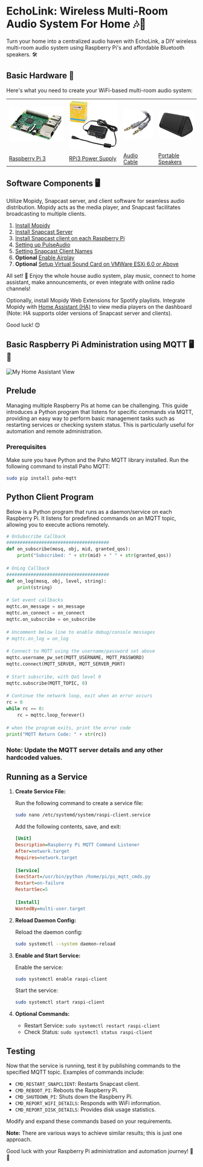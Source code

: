 # EchoLink: Wireless Multi-Room Audio System For Home 🎶🏡

Turn your home into a centralized audio haven with EchoLink, a DIY wireless multi-room audio system using Raspberry Pi's and affordable Bluetooth speakers. 🛠️

## Basic Hardware 🚀
Here's what you need to create your WiFi-based multi-room audio system:

<table>
  <tr>
    <td>
      <a href="http://amzn.to/2p9RVhQ"><img src="https://raw.githubusercontent.com/skalavala/skalavala.github.io/master/images/rpi3.jpg" alt="Raspberry Pi 3" /></a>
    </td>
    <td>
      <a href="https://amzn.to/2VcAPMk"><img src="https://raw.githubusercontent.com/skalavala/skalavala.github.io/master/images/rpi-power.jpg" alt="Raspberry Pi 3 power Supply" /></a>
    </td>    
    <td>
      <a href="https://amzn.to/2Vj7iAW"><img src="https://raw.githubusercontent.com/skalavala/skalavala.github.io/master/images/audio-cable.jpg" alt="3.5mm Audio Cable" /></a>
    </td>
    <td>
      <a href="http://amzn.to/2pU2V1Y"><img src="https://raw.githubusercontent.com/skalavala/skalavala.github.io/master/images/bluetooth-speaker.jpg" alt="Bluetooth Speakers" /></a>
    </td>
  </tr>
  <tr>
    <td><a href="http://amzn.to/2p9RVhQ">Raspberry Pi 3</a></td>
    <td><a href="https://amzn.to/2VcAPMk">RPi3 Power Supply</a></td>
    <td><a href="https://amzn.to/2Vj7iAW">Audio Cable</a></td>
    <td><a href="http://amzn.to/2pU2V1Y">Portable Speakers</a></td>
  </tr>
</table>

## Software Components 🖥️
Utilize Mopidy, Snapcast server, and client software for seamless audio distribution. Mopidy acts as the media player, and Snapcast facilitates broadcasting to multiple clients.

1. [Install Mopidy](https://github.com/footcricket05/EchoLink/blob/main/Install%20Mopidy.md)
2. [Install Snapcast Server](https://github.com/footcricket05/EchoLink/blob/main/Install%20Snapcast%20Server.md)
3. [Install Snapcast client on each Raspberry Pi](https://github.com/footcricket05/EchoLink/blob/main/Install%20Snapcast%20Client.md)
4. [Setting up PulseAudio](https://github.com/footcricket05/EchoLink/blob/main/Setup%20Pulseaudio.md)
5. [Setting Snapcast Client Names](https://github.com/footcricket05/EchoLink/blob/main/Naming%20Clients.md)  
6. **Optional** [Enable Airplay](https://github.com/footcricket05/EchoLink/blob/main/airplay.md)
7. **Optional** [Setup Virtual Sound Card on VMWare ESXi 6.0 or Above](https://github.com/footcricket05/EchoLink/blob/main/vmware.md)

All set! 🎉 Enjoy the whole house audio system, play music, connect to home assistant, make announcements, or even integrate with online radio channels!

Optionally, install Mopidy Web Extensions for Spotify playlists. Integrate Mopidy with [Home Assistant (HA)](http://www.home-assistant.io) to view media players on the dashboard (Note: HA supports older versions of Snapcast server and clients).

Good luck! 😊

## Basic Raspberry Pi Administration using MQTT 🖥️🤖

![My Home Assistant View](https://raw.githubusercontent.com/skalavala/Multi-Room-Audio-Centralized-Audio-for-Home/master/images/image.png)

## Prelude

Managing multiple Raspberry Pis at home can be challenging. This guide introduces a Python program that listens for specific commands via MQTT, providing an easy way to perform basic management tasks such as restarting services or checking system status. This is particularly useful for automation and remote administration.

### Prerequisites

Make sure you have Python and the Paho MQTT library installed. Run the following command to install Paho MQTT:

```bash
sudo pip install paho-mqtt
```

## Python Client Program

Below is a Python program that runs as a daemon/service on each Raspberry Pi. It listens for predefined commands on an MQTT topic, allowing you to execute actions remotely.

```python
# OnSubscribe Callback
######################################
def on_subscribe(mosq, obj, mid, granted_qos):
    print("Subscribed: " + str(mid) + " " + str(granted_qos))

# OnLog Callback
######################################
def on_log(mosq, obj, level, string):
    print(string)

# Set event callbacks
mqttc.on_message = on_message
mqttc.on_connect = on_connect
mqttc.on_subscribe = on_subscribe

# Uncomment below line to enable debug/console messages
# mqttc.on_log = on_log

# Connect to MQTT using the username/password set above
mqttc.username_pw_set(MQTT_USERNAME, MQTT_PASSWORD)
mqttc.connect(MQTT_SERVER, MQTT_SERVER_PORT)

# Start subscribe, with QoS level 0
mqttc.subscribe(MQTT_TOPIC, 0)

# Continue the network loop, exit when an error occurs
rc = 0
while rc == 0:
    rc = mqttc.loop_forever()

# when the program exits, print the error code
print("MQTT Return Code: " + str(rc))
```

### Note: Update the MQTT server details and any other hardcoded values.

## Running as a Service

1. **Create Service File:**

   Run the following command to create a service file:

   ```bash
   sudo nano /etc/systemd/system/raspi-client.service
   ```

   Add the following contents, save, and exit:

   ```ini
   [Unit]
   Description=Raspberry Pi MQTT Command Listener
   After=network.target
   Requires=network.target

   [Service]
   ExecStart=/usr/bin/python /home/pi/pi_mqtt_cmds.py
   Restart=on-failure
   RestartSec=5

   [Install]
   WantedBy=multi-user.target
   ```

2. **Reload Daemon Config:**

   Reload the daemon config:

   ```bash
   sudo systemctl --system daemon-reload
   ```

3. **Enable and Start Service:**

   Enable the service:

   ```bash
   sudo systemctl enable raspi-client
   ```

   Start the service:

   ```bash
   sudo systemctl start raspi-client
   ```

4. **Optional Commands:**

   - Restart Service: `sudo systemctl restart raspi-client`
   - Check Status: `sudo systemctl status raspi-client`

## Testing

Now that the service is running, test it by publishing commands to the specified MQTT topic. Examples of commands include:

- `CMD_RESTART_SNAPCLIENT`: Restarts Snapcast client.
- `CMD_REBOOT_PI`: Reboots the Raspberry Pi.
- `CMD_SHUTDOWN_PI`: Shuts down the Raspberry Pi.
- `CMD_REPORT_WIFI_DETAILS`: Responds with WiFi information.
- `CMD_REPORT_DISK_DETAILS`: Provides disk usage statistics.

Modify and expand these commands based on your requirements. 

**Note:** There are various ways to achieve similar results; this is just one approach.

Good luck with your Raspberry Pi administration and automation journey! 🚀🤖
